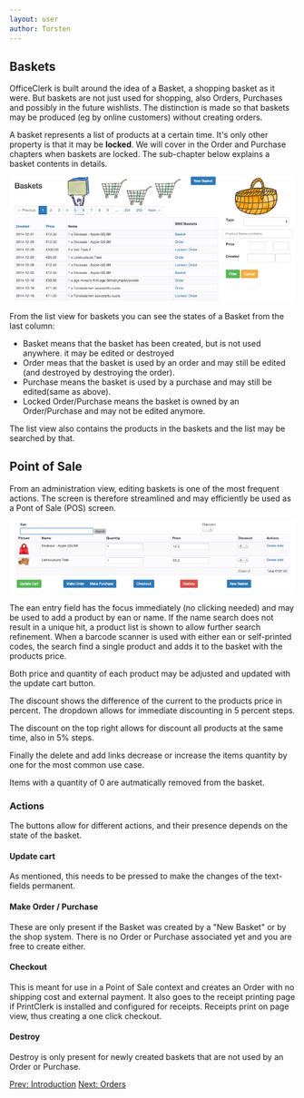 ```yaml
---
layout: user
author: Torsten
---
```


## Baskets

OfficeClerk is built around the idea of a Basket, a shopping basket as it were. But baskets are not just used for shopping,
also Orders, Purchases and possibly in the future wishlists. The distinction is made so that baskets may be produced
(eg by online customers) without creating orders.

A basket represents a list of products at a certain time. It's only other property is that it may be **locked**. We will 
cover in the Order and Purchase chapters when baskets are locked. The sub-chapter below explains a basket contents in
details.

![Baskets](images/baskets.png)

From the list view for baskets you can see the states of a Basket from the last column:

- Basket means that the basket has been created, but is not used anywhere. it may be edited or destroyed
- Order meas that the basket is used by an order and may still be edited (and destroyed by destroying the order).
- Purchase means the basket is used by a purchase and may still be edited(same as above).
- Locked Order/Purchase means the basket is owned by an Order/Purchase and may not be edited anymore.

The list view also contains the products in the baskets and the list may be searched by that.

## Point of Sale

From an administration view, editing baskets is one of the most frequent actions. The screen is therefore streamlined
and may efficiently be used as a Pont of Sale (POS) screen.

![Basket edit](images/pos.png)

The ean entry field has the focus immediately (no clicking needed) and may be used to add a product by ean or name.
If the name search does not result in a unique hit, a product list is shown to allow further search refinement. 
When a barcode scanner is used with either ean or self-printed codes, the search find a single product and adds it to
the basket with the products price.

Both price and quantity of each product may be adjusted and updated with the update cart button.

The discount shows the difference of the current to the products price in percent. The dropdown allows for immediate
discounting in 5 percent steps.

The discount on the top right allows for discount all products at the same time, also in 5% steps.

Finally the delete and add links decrease or increase the items quantity by one for the most common use case.

Items with a quantity of 0 are autmatically removed from the basket.

### Actions

The buttons allow for different actions, and their presence depends on the state of the basket. 

#### Update cart

As mentioned, this needs to be pressed to make the changes of the text-fields permanent.

#### Make Order / Purchase

These are only present if the Basket was created by a "New Basket" or by the shop system. There is no Order or 
Purchase associated yet and you are free to create either.

#### Checkout

This is meant for use in a Point of Sale context and creates an Order with no shipping cost and external payment.
It also goes to the receipt printing page if PrintClerk is installed and configured for receipts. Receipts print
on page view, thus creating a one click checkout.

#### Destroy

Destroy is only present for newly created baskets that are not used by an Order or Purchase.

[Prev: Introduction](01_index.html)    [Next: Orders](03_orders.html)